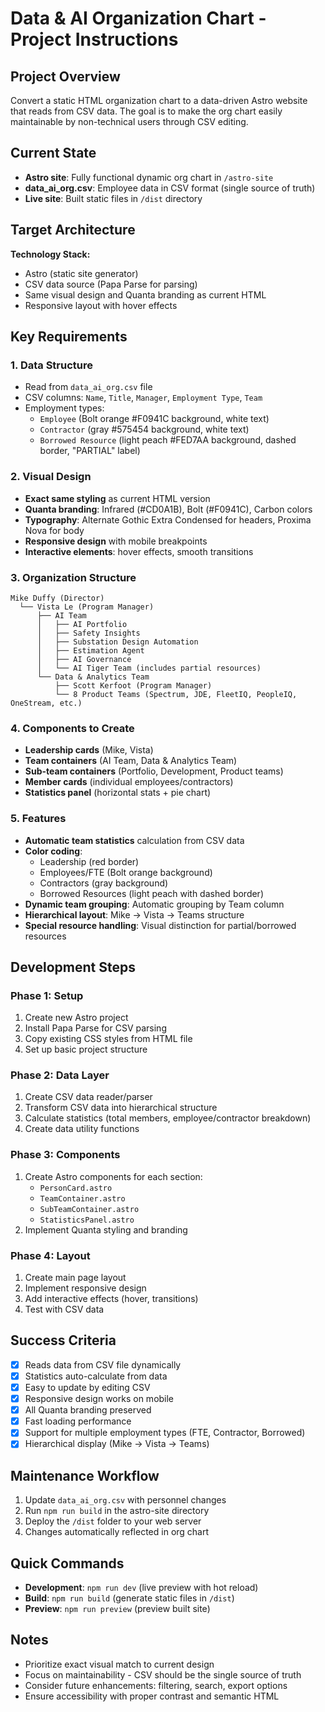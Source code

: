 # Data & AI Organization Chart - Project Instructions

## Project Overview
Convert a static HTML organization chart to a data-driven Astro website that reads from CSV data. The goal is to make the org chart easily maintainable by non-technical users through CSV editing.

## Current State
- **Astro site**: Fully functional dynamic org chart in `/astro-site`
- **data_ai_org.csv**: Employee data in CSV format (single source of truth)
- **Live site**: Built static files in `/dist` directory

## Target Architecture
**Technology Stack:**
- Astro (static site generator)
- CSV data source (Papa Parse for parsing)
- Same visual design and Quanta branding as current HTML
- Responsive layout with hover effects

## Key Requirements

### 1. Data Structure
- Read from `data_ai_org.csv` file
- CSV columns: `Name`, `Title`, `Manager`, `Employment Type`, `Team`
- Employment types: 
  - `Employee` (Bolt orange #F0941C background, white text)
  - `Contractor` (gray #575454 background, white text)
  - `Borrowed Resource` (light peach #FED7AA background, dashed border, "PARTIAL" label)

### 2. Visual Design
- **Exact same styling** as current HTML version
- **Quanta branding**: Infrared (#CD0A1B), Bolt (#F0941C), Carbon colors
- **Typography**: Alternate Gothic Extra Condensed for headers, Proxima Nova for body
- **Responsive design** with mobile breakpoints
- **Interactive elements**: hover effects, smooth transitions

### 3. Organization Structure
```
Mike Duffy (Director)
  └── Vista Le (Program Manager)
      ├── AI Team
      │   ├── AI Portfolio
      │   ├── Safety Insights
      │   ├── Substation Design Automation
      │   ├── Estimation Agent
      │   ├── AI Governance
      │   └── AI Tiger Team (includes partial resources)
      └── Data & Analytics Team
          ├── Scott Kerfoot (Program Manager)
          └── 8 Product Teams (Spectrum, JDE, FleetIQ, PeopleIQ, OneStream, etc.)
```

### 4. Components to Create
- **Leadership cards** (Mike, Vista)
- **Team containers** (AI Team, Data & Analytics Team)  
- **Sub-team containers** (Portfolio, Development, Product teams)
- **Member cards** (individual employees/contractors)
- **Statistics panel** (horizontal stats + pie chart)

### 5. Features
- **Automatic team statistics** calculation from CSV data
- **Color coding**: 
  - Leadership (red border)
  - Employees/FTE (Bolt orange background)
  - Contractors (gray background)
  - Borrowed Resources (light peach with dashed border)
- **Dynamic team grouping**: Automatic grouping by Team column
- **Hierarchical layout**: Mike → Vista → Teams structure
- **Special resource handling**: Visual distinction for partial/borrowed resources

## Development Steps

### Phase 1: Setup
1. Create new Astro project
2. Install Papa Parse for CSV parsing
3. Copy existing CSS styles from HTML file
4. Set up basic project structure

### Phase 2: Data Layer
1. Create CSV data reader/parser
2. Transform CSV data into hierarchical structure
3. Calculate statistics (total members, employee/contractor breakdown)
4. Create data utility functions

### Phase 3: Components
1. Create Astro components for each section:
   - `PersonCard.astro`
   - `TeamContainer.astro` 
   - `SubTeamContainer.astro`
   - `StatisticsPanel.astro`
2. Implement Quanta styling and branding

### Phase 4: Layout
1. Create main page layout
2. Implement responsive design
3. Add interactive effects (hover, transitions)
4. Test with CSV data

## Success Criteria
- [x] Reads data from CSV file dynamically
- [x] Statistics auto-calculate from data
- [x] Easy to update by editing CSV
- [x] Responsive design works on mobile
- [x] All Quanta branding preserved
- [x] Fast loading performance
- [x] Support for multiple employment types (FTE, Contractor, Borrowed)
- [x] Hierarchical display (Mike → Vista → Teams)

## Maintenance Workflow
1. Update `data_ai_org.csv` with personnel changes
2. Run `npm run build` in the astro-site directory
3. Deploy the `/dist` folder to your web server
4. Changes automatically reflected in org chart

## Quick Commands
- **Development**: `npm run dev` (live preview with hot reload)
- **Build**: `npm run build` (generate static files in `/dist`)
- **Preview**: `npm run preview` (preview built site)

## Notes
- Prioritize exact visual match to current design
- Focus on maintainability - CSV should be the single source of truth
- Consider future enhancements: filtering, search, export options
- Ensure accessibility with proper contrast and semantic HTML
